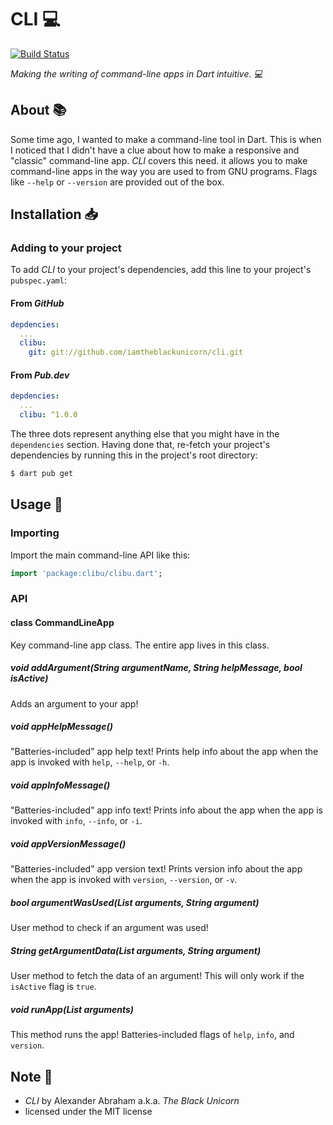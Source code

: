 # CLI :computer:

[![Build Status](https://travis-ci.com/iamtheblackunicorn/cli.svg?branch=master)](https://travis-ci.com/iamtheblackunicorn/cli)

*Making the writing of command-line apps in Dart intuitive. :computer:*

## About :books:

Some time ago, I wanted to make a command-line tool in Dart. This is when I noticed that I didn't have a clue about how to make a responsive and "classic" command-line app. *CLI* covers this need. it allows you to make command-line apps in the way you are used to from GNU programs. Flags like `--help` or `--version` are provided out of the box.

## Installation :inbox_tray:

### Adding to your project

To add *CLI* to your project's dependencies, add this line to your project's `pubspec.yaml`:

#### From *GitHub*

```YAML
depdencies:
  ...
  clibu:
    git: git://github.com/iamtheblackunicorn/cli.git
```

#### From *Pub.dev*

```YAML
depdencies:
  ...
  clibu: ^1.0.0
```

The three dots represent anything else that you might have in the `dependencies` section. Having done that, re-fetch your project's dependencies by running this in the project's root directory:

```bash
$ dart pub get
```

## Usage :hammer:

### Importing

Import the main command-line API like this:

```dart
import 'package:clibu/clibu.dart';
```

### API

#### class CommandLineApp
Key command-line app class. The entire app lives in this class.

##### void addArgument(String argumentName, String helpMessage, bool isActive)
Adds an argument to your app!

##### void appHelpMessage()
"Batteries-included" app help text!
Prints help info about the app when the app
is invoked with `help`, `--help`, or `-h`.

##### void appInfoMessage()
"Batteries-included" app info text!
Prints info about the app when the app
is invoked with `info`, `--info`, or `-i`.

##### void appVersionMessage()
"Batteries-included" app version text!
Prints version info about the app when the app
is invoked with `version`, `--version`, or `-v`.

##### bool argumentWasUsed(List<String> arguments, String argument)
User method to check if an argument was used!

##### String getArgumentData(List<String> arguments, String argument)
User method to fetch the data of an argument!
This will only work if the `isActive` flag is `true`.

##### void runApp(List<String> arguments)
This method runs the app!
Batteries-included flags of `help`, `info`, and `version`.

## Note :scroll:

- *CLI* by Alexander Abraham a.k.a. *The Black Unicorn*
- licensed under the MIT license
